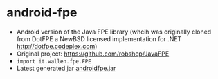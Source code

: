 # android-fpe

* Android version of the Java FPE library (whcih was originally cloned from DotFPE a NewBSD licensed implementation for .NET http://dotfpe.codeplex.com)
* Original project: https://github.com/robshep/JavaFPE
* `import it.wallen.fpe.FPE`
* Latest generated jar [androidfpe.jar](https://github.com/waallen/android-fpe/blob/master/androidfpe/libs/androidfpe.jar?raw=true)
